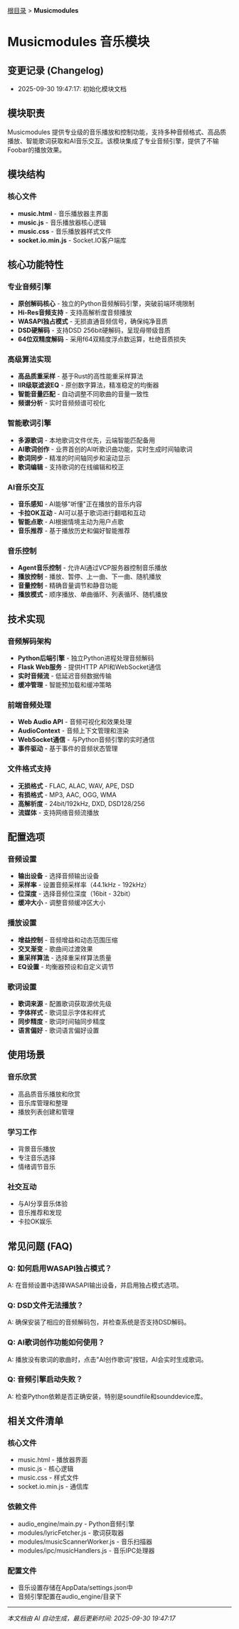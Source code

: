 [根目录](../../CLAUDE.md) > **Musicmodules**

# Musicmodules 音乐模块

## 变更记录 (Changelog)

- 2025-09-30 19:47:17: 初始化模块文档

## 模块职责

Musicmodules 提供专业级的音乐播放和控制功能，支持多种音频格式、高品质播放、智能歌词获取和AI音乐交互。该模块集成了专业音频引擎，提供了不输Foobar的播放效果。

## 模块结构

### 核心文件
- **music.html** - 音乐播放器主界面
- **music.js** - 音乐播放器核心逻辑
- **music.css** - 音乐播放器样式文件
- **socket.io.min.js** - Socket.IO客户端库

## 核心功能特性

### 专业音频引擎
- **原创解码核心** - 独立的Python音频解码引擎，突破前端环境限制
- **Hi-Res音频支持** - 支持高解析度音频播放
- **WASAPI独占模式** - 无损直通音频信号，确保纯净音质
- **DSD硬解码** - 支持DSD 256bit硬解码，呈现母带级音质
- **64位双精度解码** - 采用f64双精度浮点数运算，杜绝音质损失

### 高级算法实现
- **高品质重采样** - 基于Rust的高性能重采样算法
- **IIR级联滤波EQ** - 原创数字算法，精准稳定的均衡器
- **智能音量匹配** - 自动调整不同歌曲的音量一致性
- **频谱分析** - 实时音频频谱可视化

### 智能歌词引擎
- **多源歌词** - 本地歌词文件优先，云端智能匹配备用
- **AI歌词创作** - 业界首创的AI听歌识曲功能，实时生成时间轴歌词
- **歌词同步** - 精准的时间轴同步和滚动显示
- **歌词编辑** - 支持歌词的在线编辑和校正

### AI音乐交互
- **音乐感知** - AI能够"听懂"正在播放的音乐内容
- **卡拉OK互动** - AI可以基于歌词进行翻唱和互动
- **智能点歌** - AI根据情境主动为用户点歌
- **音乐推荐** - 基于播放历史和偏好智能推荐

### 音乐控制
- **Agent音乐控制** - 允许AI通过VCP服务器控制音乐播放
- **播放控制** - 播放、暂停、上一曲、下一曲、随机播放
- **音量控制** - 精确音量调节和静音功能
- **播放模式** - 顺序播放、单曲循环、列表循环、随机播放

## 技术实现

### 音频解码架构
- **Python后端引擎** - 独立Python进程处理音频解码
- **Flask Web服务** - 提供HTTP API和WebSocket通信
- **实时音频流** - 低延迟音频数据传输
- **缓冲管理** - 智能预加载和缓冲策略

### 前端音频处理
- **Web Audio API** - 音频可视化和效果处理
- **AudioContext** - 音频上下文管理和渲染
- **WebSocket通信** - 与Python音频引擎的实时通信
- **事件驱动** - 基于事件的音频状态管理

### 文件格式支持
- **无损格式** - FLAC, ALAC, WAV, APE, DSD
- **有损格式** - MP3, AAC, OGG, WMA
- **高解析度** - 24bit/192kHz, DXD, DSD128/256
- **流媒体** - 支持网络音频流播放

## 配置选项

### 音频设置
- **输出设备** - 选择音频输出设备
- **采样率** - 设置音频采样率（44.1kHz - 192kHz）
- **位深度** - 选择音频位深度（16bit - 32bit）
- **缓冲大小** - 调整音频缓冲区大小

### 播放设置
- **增益控制** - 音频增益和动态范围压缩
- **交叉渐变** - 歌曲间过渡效果
- **重采样算法** - 选择重采样算法质量
- **EQ设置** - 均衡器预设和自定义调节

### 歌词设置
- **歌词来源** - 配置歌词获取源优先级
- **字体样式** - 歌词显示字体和样式
- **同步精度** - 歌词时间轴同步精度
- **语言偏好** - 歌词语言偏好设置

## 使用场景

### 音乐欣赏
- 高品质音乐播放和欣赏
- 音乐库管理和整理
- 播放列表创建和管理

### 学习工作
- 背景音乐播放
- 专注音乐选择
- 情绪调节音乐

### 社交互动
- 与AI分享音乐体验
- 音乐推荐和发现
- 卡拉OK娱乐

## 常见问题 (FAQ)

### Q: 如何启用WASAPI独占模式？
A: 在音频设置中选择WASAPI输出设备，并启用独占模式选项。

### Q: DSD文件无法播放？
A: 确保安装了相应的音频解码包，并检查系统是否支持DSD解码。

### Q: AI歌词创作功能如何使用？
A: 播放没有歌词的歌曲时，点击"AI创作歌词"按钮，AI会实时生成歌词。

### Q: 音频引擎启动失败？
A: 检查Python依赖是否正确安装，特别是soundfile和sounddevice库。

## 相关文件清单

### 核心文件
- music.html - 播放器界面
- music.js - 核心逻辑
- music.css - 样式文件
- socket.io.min.js - 通信库

### 依赖文件
- audio_engine/main.py - Python音频引擎
- modules/lyricFetcher.js - 歌词获取器
- modules/musicScannerWorker.js - 音乐扫描器
- modules/ipc/musicHandlers.js - 音乐IPC处理器

### 配置文件
- 音乐设置存储在AppData/settings.json中
- 音频引擎配置在audio_engine/目录下

---

*本文档由 AI 自动生成，最后更新时间: 2025-09-30 19:47:17*